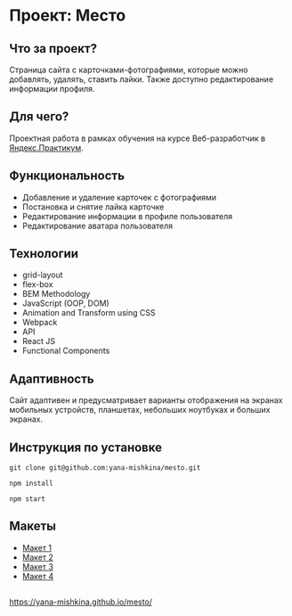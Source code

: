# Проект: Место

## Что за проект?
Страница сайта с карточками-фотографиями, которые можно добавлять, удалять, ставить лайки. Также доступно редактирование информации профиля.

## Для чего?
Проектная работа в рамках обучения на курсе Веб-разработчик в [Яндекс.Практикум](https://practicum.yandex.ru/web/).

## Функциональность
* Добавление и удаление карточек с фотографиями
* Постановка и снятие лайка карточке
* Редактирование информации в профиле пользователя
* Редактирование аватара пользователя

## Технологии
* grid-layout
* flex-box
* BEM Methodology
* JavaScript (OOP, DOM)
* Animation and Transform using CSS
* Webpack
* API
* React JS
* Functional Components

## Адаптивность
Сайт адаптивен и предусматривает варианты отображения на экранах мобильных устройств, планшетах, небольших ноутбуках и больших экранах.

## Инструкция по установке
```
git clone git@github.com:yana-mishkina/mesto.git

npm install

npm start
```

## Макеты
* [Макет 1](https://www.figma.com/file/SLGf16iUspCIjC05qUi1dk/YP-project-4-mesto?node-id=0%3A1)
* [Макет 2](https://www.figma.com/file/n0Ho0JWLOCYiVkrboLTVJo/sprint-5-mesto?node-id=0%3A1)
* [Макет 3](https://www.figma.com/file/qk3Axq4MZryPzGFfCnUnrP/sprint-6-mesto?node-id=0%3A1)
* [Макет 4](https://www.figma.com/file/PSdQFRHoxXJFs2FH8IXViF/JavaScript.-Sprint-9)

##
https://yana-mishkina.github.io/mesto/
